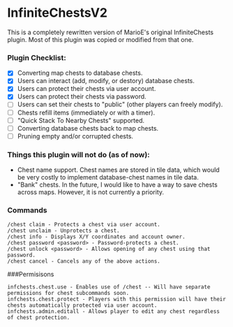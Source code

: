 # InfiniteChestsV2

This is a completely rewritten version of MarioE's original InfiniteChests plugin. Most of this plugin was copied or modified from that one.

### Plugin Checklist:
- [x] Converting map chests to database chests.
- [x] Users can interact (add, modify, or destory) database chests.
- [x] Users can protect their chests via user account.
- [x] Users can protect their chests via password.
- [ ] Users can set their chests to "public" (other players can freely modify).
- [ ] Chests refill items (immediately or with a timer).
- [ ] "Quick Stack To Nearby Chests" supported.
- [ ] Converting database chests back to map chests.
- [ ] Pruning empty and/or corrupted chests.

### Things this plugin will not do (as of now):
* Chest name support. Chest names are stored in tile data, which would be very costly to implement database-chest names in tile data.
* "Bank" chests. In the future, I would like to have a way to save chests across maps. However, it is not currently a priority.

### Commands
```
/chest claim - Protects a chest via user account.
/chest unclaim - Unprotects a chest.
/chest info - Displays X/Y coordinates and account owner.
/chest password <password> - Password-protects a chest.
/chest unlock <password> - Allows opening of any chest using that password.
/chest cancel - Cancels any of the above actions.
```

###Permisisons
```
infchests.chest.use - Enables use of /chest -- Will have separate permissions for chest subcommands soon.
infchests.chest.protect - Players with this permission will have their chests automatically protected via user account.
infchests.admin.editall - Allows player to edit any chest regardless of chest protection.
```
